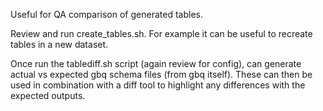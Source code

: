 Useful for QA comparison of generated tables.

Review and run create_tables.sh. For example it can be useful to recreate tables in a new dataset.

Once run the tablediff.sh script (again review for config), can generate actual vs expected gbq schema files (from gbq itself).
These can then be used in combination with a diff tool to highlight any differences with the expected outputs.
